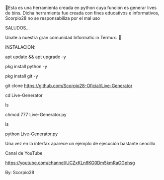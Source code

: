 🦂Esta es una herramienta creada en python cuya función es generar lives de bins. Dicha herramienta fue creada con fines educativos e informativos, Scorpio28 no se responsabiliza por el mal uso

SALUDOS...

Unate a nuestra gran comunidad Informatic in Termux. 🦂

INSTALACION:

apt update && apt upgrade -y

pkg install python -y

pkg install git -y

git clone https://github.com/Scorpio28-Oficial/Live-Generator

cd Live-Generator

ls

chmod 777 Live-Generator.py

ls

python Live-Generator.py

Una vez en la interfax aparece un ejemplo de ejecución bastante cencillo

Canal de YouTube

https://youtube.com/channel/UCZxKLn6KG0Dm5kmRaOGphsg

By: Scorpio28
